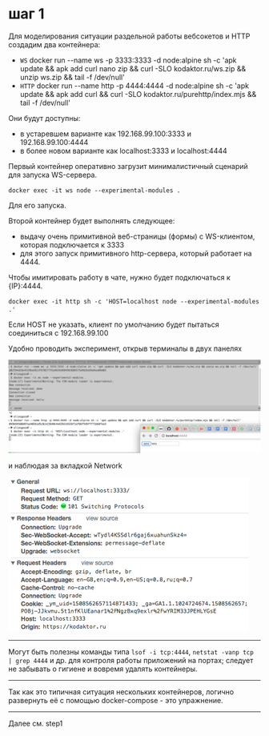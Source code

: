 # шаг 1

Для моделирования ситуации раздельной работы вебсокетов и HTTP создадим два контейнера:
- `WS` docker run --name ws -p 3333:3333 -d node:alpine sh -c 'apk update && apk add curl nano zip && curl -SLO kodaktor.ru/ws.zip && unzip ws.zip && tail -f /dev/null'
- `HTTP` docker run --name http -p 4444:4444 -d node:alpine sh -c 'apk update && apk add curl && curl -SLO kodaktor.ru/purehttp/index.mjs  && tail -f /dev/null'

Они будут доступны:
- в устаревшем варианте как 192.168.99.100:3333 и 192.168.99.100:4444
- в более новом варианте как localhost:3333 и localhost:4444

Первый контейнер оперативно загрузит минималистичный сценарий для запуска WS-сервера.

```
docker exec -it ws node --experimental-modules .
```
Для его запуска.

Второй контейнер будет выполнять следующее:
- выдачу очень примитивной веб-страницы (формы) с WS-клиентом, которая подключается к 3333
- для этого запуск примитивного http-сервера, который работает на 4444.

Чтобы имитировать работу в чате, нужно будет подключаться к {IP}:4444.

```
docker exec -it http sh -c 'HOST=localhost node --experimental-modules .'
```

Если HOST не указать, клиент по умолчанию будет пытаться соединиться с 192.168.99.100

Удобно проводить эксперимент, открыв терминалы в двух панелях

![alt scheme](panels.png "Начало работы")

и наблюдая за вкладкой Network

![alt scheme](101.png "Начало работы")

---

Могут быть полезны команды типа `lsof -i tcp:4444`, `netstat -vanp tcp | grep 4444` и др. для контроля работы приложений на портах; следует не забывать о гигиене и вовремя удалять контейнеры.

---

Так как это типичная ситуация нескольких контейнеров, логично развернуть её с помощью docker-compose - это упражнение.

---

Далее см. step1






